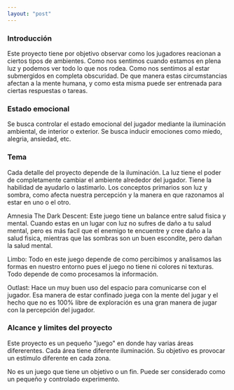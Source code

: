 ```yaml
---
layout: "post"
---
```

### Introducción
Este proyecto tiene por objetivo observar como los jugadores reacionan a ciertos tipos de ambientes. Como nos sentimos cuando estamos en plena luz y podemos ver todo lo que nos rodea. Como nos sentimos al estar submergidos en completa obscuridad. De que manera estas circumstancias afectan a la mente humana, y como esta misma puede ser entrenada para ciertas respuestas o tareas.

### Estado emocional
Se busca controlar el estado emocional del jugador mediante la iluminación ambiental, de interior o exterior. Se busca inducir emociones como miedo, alegria, ansiedad, etc.

### Tema
Cada detalle del proyecto depende de la iluminación. La luz tiene el poder de completamente cambiar el ambiente alrededor del jugador. Tiene la habilidad de ayudarlo o lastimarlo. Los conceptos primarios son luz y sombra, como afecta nuestra percepción y la manera en que razonamos al estar en uno o el otro.


Amnesia The Dark Descent: Este juego tiene un balance entre salud fisica y mental. Cuando estas en un lugar con luz no sufres de daño a tu salud mental, pero es más facil que el enemigo te encuentre y cree daño a la salud fisica, mientras que las sombras son un buen escondite, pero dañan la salud mental.


Limbo: Todo en este juego depende de como percibimos y analisamos las formas en nuestro entorno pues el juego no tiene ni colores ni texturas. Todo depende de como procesamos la información.

Outlast: Hace un muy buen uso del espacio para comunicarse con el jugador. Esa manera de estar confinado juega con la mente del jugar y el hecho que no es 100% libre de exploración es una gran manera de jugar con la percepción del jugador.

### Alcance y limites del proyecto
Este proyecto es un pequeño "juego" en donde hay varias áreas difererentes. Cada área tiene diferente iluminación. Su objetivo es provocar un estímulo diferente en cada zona.

No es un juego que tiene un objetivo o un fin. Puede ser considerado como un pequeño y controlado experimento.
